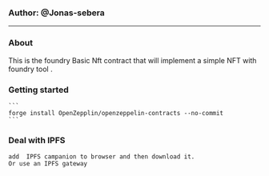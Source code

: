 ### Author: @Jonas-sebera
<hr>

### About
This is the foundry Basic Nft contract that will implement a simple NFT with foundry tool .

### Getting started
    ```
    forge install OpenZepplin/openzeppelin-contracts --no-commit
    ```

### Deal with IPFS
    add  IPFS campanion to browser and then download it.
    Or use an IPFS gateway


